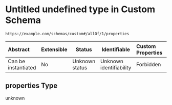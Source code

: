 # Untitled undefined type in Custom Schema

```txt
https://example.com/schemas/custom#/allOf/1/properties
```




| Abstract            | Extensible | Status         | Identifiable            | Custom Properties | Additional Properties | Access Restrictions | Defined In                                                                             |
| :------------------ | ---------- | -------------- | ----------------------- | :---------------- | --------------------- | ------------------- | -------------------------------------------------------------------------------------- |
| Can be instantiated | No         | Unknown status | Unknown identifiability | Forbidden         | Allowed               | none                | [custom.schema.json\*](../generated-schemas/custom.schema.json "open original schema") |

## properties Type

unknown
